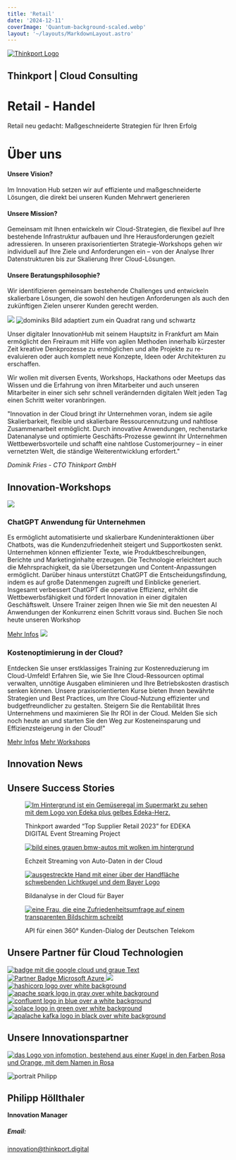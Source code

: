 ```yaml
---
title: 'Retail'
date: '2024-12-11'
coverImage: 'Quantum-background-scaled.webp'
layout: '~/layouts/MarkdownLayout.astro'
---
```


[![Thinkport Logo](images/Logo_horizontral_new-q79kisryfbimg521qvcamhuu9zgajwl52ie1tm6q0s.png 'Logo Bright Colours')](https://thinkport.digital)

## Thinkport | Cloud Consulting

# Retail - Handel

Retail neu gedacht: Maßgeschneiderte Strategien für Ihren Erfolg

# Über uns

#### Unsere Vision?

Im Innovation Hub setzen wir auf effiziente und maßgeschneiderte Lösungen, die direkt bei unseren Kunden Mehrwert generieren​

#### Unsere Mission?

Gemeinsam mit Ihnen entwickeln wir Cloud-Strategien, die flexibel auf Ihre bestehende Infrastruktur aufbauen und Ihre Herausforderungen gezielt adressieren. In unseren praxisorientierten Strategie-Workshops gehen wir individuell auf Ihre Ziele und Anforderungen ein – von der Analyse Ihrer Datenstrukturen bis zur Skalierung Ihrer Cloud-Lösungen.​

#### Unsere Beratungsphilosophie?

Wir identifizieren gemeinsam bestehende Challenges und entwickeln skalierbare Lösungen, die sowohl den heutigen Anforderungen als auch den zukünftigen Zielen unserer Kunden gerecht werden.

![](images/hub_light-1536x1536.webp) ![dominiks Bild adaptiert zum ein Quadrat rang und schwartz](images/Dominik-in-rectangle-768x768.png)

Unser digitaler InnovationHub mit seinem Hauptsitz in Frankfurt am Main ermöglicht den Freiraum mit Hilfe von agilen Methoden innerhalb kürzester Zeit kreative Denkprozesse zu ermöglichen und alte Projekte zu re-evaluieren oder auch komplett neue Konzepte, Ideen oder Architekturen zu erschaffen. 

Wir wollen mit diversen Events, Workshops, Hackathons oder Meetups das Wissen und die Erfahrung von ihren Mitarbeiter und auch unseren Mitarbeiter in einer sich sehr schnell verändernden digitalen Welt jeden Tag einen Schritt weiter voranbringen. 

"Innovation in der Cloud bringt ihr Unternehmen voran, indem sie agile Skalierbarkeit, flexible und skalierbare Ressourcennutzung und nahtlose Zusammenarbeit ermöglicht. Durch innovative Anwendungen, rechenstarke Datenanalyse und optimierte Geschäfts-Prozesse gewinnt ihr Unternehmen Wettbewerbsvorteile und schafft eine nahtlose Customerjourney – in einer vernetzten Welt, die ständige Weiterentwicklung erfordert."

_Dominik Fries - CTO Thinkport GmbH_

## Innovation-Workshops

[![](images/ChatGPT-MeetUp-1000-×-1000-px-1.webp)](https://thinkport.digital/chatgpt-workshop/)

### ChatGPT Anwendung für Unternehmen

Es ermöglicht automatisierte und skalierbare Kundeninteraktionen über Chatbots, was die Kundenzufriedenheit steigert und Supportkosten senkt. Unternehmen können effizienter Texte, wie Produktbeschreibungen, Berichte und Marketinginhalte erzeugen. Die Technologie erleichtert auch die Mehrsprachigkeit, da sie Übersetzungen und Content-Anpassungen ermöglicht. Darüber hinaus unterstützt ChatGPT die Entscheidungsfindung, indem es auf große Datenmengen zugreift und Einblicke generiert. Insgesamt verbessert ChatGPT die operative Effizienz, erhöht die Wettbewerbsfähigkeit und fördert Innovation in einer digitalen Geschäftswelt. Unsere Trainer zeigen Ihnen wie Sie mit den neuesten AI Anwendungen der Konkurrenz einen Schritt voraus sind. Buchen Sie noch heute unseren Workshop

[Mehr Infos](https://thinkport.digital/chatgpt-workshop/) [![](images/costreduction.webp)](https://thinkport.digital/kostenoptimierung/)

### Kostenoptimierung in der Cloud?

Entdecken Sie unser erstklassiges Training zur Kostenreduzierung im Cloud-Umfeld! Erfahren Sie, wie Sie Ihre Cloud-Ressourcen optimal verwalten, unnötige Ausgaben eliminieren und Ihre Betriebskosten drastisch senken können. Unsere praxisorientierten Kurse bieten Ihnen bewährte Strategien und Best Practices, um Ihre Cloud-Nutzung effizienter und budgetfreundlicher zu gestalten. Steigern Sie die Rentabilität Ihres Unternehmens und maximieren Sie Ihr ROI in der Cloud. Melden Sie sich noch heute an und starten Sie den Weg zur Kosteneinsparung und Effizienzsteigerung in der Cloud!"

[Mehr Infos](https://thinkport.digital/kostenoptimierung/) [Mehr Workshops](https://thinkport.digital/quantum-cloud-workshops/)

## Innovation News

## Unsere Success Stories

<figure>

[![Im Hintergrund ist ein Gemüseregal im Supermarkt zu sehen mit dem Logo von Edeka plus gelbes Edeka-Herz.](images/2-1024x651.webp)](https://thinkport.digital/reta-award-winning-cooperation/)

<figcaption>

Thinkport awarded “Top Supplier Retail 2023” for EDEKA DIGITAL Event Streaming Project

</figcaption>

</figure>

<figure>

[![bild eines grauen bmw-autos mit wolken im hintergrund](images/1.webp)](https://thinkport.digital/echtzeit-streaming-von-auto-daten-bmw/)

<figcaption>

Echzeit Streaming von Auto-Daten in der Cloud

</figcaption>

</figure>

<figure>

[![ausgestreckte Hand mit einer über der Handfläche schwebenden Lichtkugel und dem Bayer Logo](images/2.webp)](https://thinkport.digital/simpl-aws-machine-learning-fur-bayer/)

<figcaption>

Bildanalyse in der Cloud für Bayer

</figcaption>

</figure>

<figure>

[![eine Frau, die eine Zufriedenheitsumfrage auf einem transparenten Bildschirm schreibt](images/3.webp)](https://thinkport.digital/api-fuer-einen-360-kunden-dialog-der-deutschen-telekom/)

<figcaption>

API für einen 360° Kunden-Dialog der Deutschen Telekom

</figcaption>

</figure>

## Unsere Partner für Cloud Technologien

[![badge mit die google cloud und graue Text](https://thinkport.digital/wp-content/uploads/2023/09/Google_Cloud_Partner_no_outline_vertical.svg)](https://cloud.google.com/?hl=de)[![Partner Badge Microsoft Azure](images/Microsoft_Azure_724x720-non_ecking.png) ](https://partner.microsoft.com/de-de/partnership/solutions-partner)[![](images/Google_Cloud_Partner_no_outline_vertical.webp) ](https://aws.amazon.com/de/?nc2=h_lg)[![hashicorp logo over white background](images/Hashi-Badges-1024x1024.webp) ](https://www.hashicorp.com/)[![apache spark logo in gray over white background](images/Spark-Badges-1024x1024.webp) ](https://spark.apache.org/)[![confluent logo in blue over a white background](images/confluence-Badges-1024x1024.webp) ](https://www.confluent.io/de-de/)[![solace logo in green over white background](images/solace-Badges-1024x1024.webp) ](https://solace.com/)[![apalache kafka logo in black over white background](images/Kafka-Badges-1024x1024.webp)](https://kafka.apache.org/)

## Unsere Innovationspartner

[![das Logo von infomotion, bestehend aus einer Kugel in den Farben Rosa und Orange, mit dem Namen in Rosa](images/infomotion-logo-bild-text-weiss.png)](https://www.infomotion.de/)

![portrait Philipp](images/Philipp3.png)

## Philipp Höllthaler

**Innovation Manager**

##### Email:

[innovation@thinkport.digital](mailto:phoellthaler@thinkport.digital)

[](https://www.linkedin.com/in/philipp-h%C3%B6llthaler-038b731b7/)[](https://www.xing.com/profile/Philipp_Hoellthaler/)
